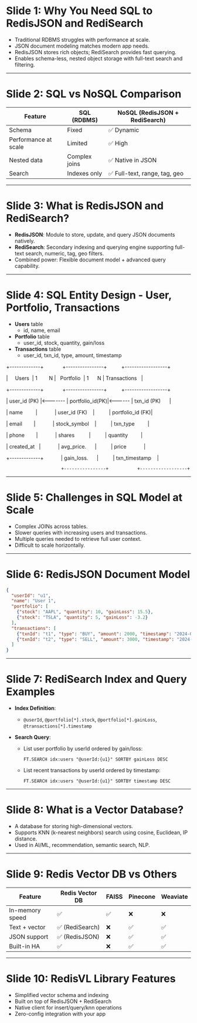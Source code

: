 # Slide 1: Why You Need SQL to RedisJSON and RediSearch

- Traditional RDBMS struggles with performance at scale.
- JSON document modeling matches modern app needs.
- RedisJSON stores rich objects; RediSearch provides fast querying.
- Enables schema-less, nested object storage with full-text search and filtering.

---

# Slide 2: SQL vs NoSQL Comparison

| Feature              | SQL (RDBMS)     | NoSQL (RedisJSON + RediSearch) |
|----------------------|----------------|-------------------------------|
| Schema               | Fixed          | ✅ Dynamic                       |
| Performance at scale | Limited        | ✅ High                          |
| Nested data          | Complex joins  | ✅ Native in JSON                |
| Search               | Indexes only   | ✅ Full-text, range, tag, geo    |

---

# Slide 3: What is RedisJSON and RediSearch?

- **RedisJSON**: Module to store, update, and query JSON documents natively.
- **RediSearch**: Secondary indexing and querying engine supporting full-text search, numeric, tag, geo filters.
- Combined power: Flexible document model + advanced query capability.

---

# Slide 4: SQL Entity Design - User, Portfolio, Transactions

- **Users** table
  - id, name, email
- **Portfolio** table
  - user_id, stock, quantity, gain/loss
- **Transactions** table
  - user_id, txn_id, type, amount, timestamp
    
+-------------+             +----------------+           +------------------+

|     Users    | 1        N |   Portfolio    | 1       N |   Transactions   | 

+-------------+             +----------------+           +------------------+ 

| user_id (PK) |<-------    | portfolio_id(PK)|<------   | txn_id (PK)      | 

| name         |            | user_id (FK)    |          | portfolio_id (FK)| 

| email        |            | stock_symbol    |          | txn_type         | 

| phone        |            | shares          |          | quantity         | 

| created_at   |            | avg_price.      |          | price            | 

+-------------+             | gain_loss.      |          | txn_timestamp    | 

						 +----------------+           +------------------+

---

# Slide 5: Challenges in SQL Model at Scale

- Complex JOINs across tables.
- Slower queries with increasing users and transactions.
- Multiple queries needed to retrieve full user context.
- Difficult to scale horizontally.

---

# Slide 6: RedisJSON Document Model

```json
{
  "userId": "u1",
  "name": "User 1",
  "portfolio": [
    {"stock": "AAPL", "quantity": 10, "gainLoss": 15.5},
    {"stock": "TSLA", "quantity": 5, "gainLoss": -3.2}
  ],
  "transactions": [
    {"txnId": "t1", "type": "BUY", "amount": 2000, "timestamp": "2024-01-01T10:00:00Z"},
    {"txnId": "t2", "type": "SELL", "amount": 3000, "timestamp": "2024-01-03T10:00:00Z"}
  ]
}
```

---

# Slide 7: RediSearch Index and Query Examples

- **Index Definition**:
  - `@userId`, `@portfolio[*].stock`, `@portfolio[*].gainLoss`, `@transactions[*].timestamp`

- **Search Query**:
  - List user portfolio by userId ordered by gain/loss:
    ```
    FT.SEARCH idx:users "@userId:{u1}" SORTBY gainLoss DESC
    ```

  - List recent transactions by userId ordered by timestamp:
    ```
    FT.SEARCH idx:users "@userId:{u1}" SORTBY timestamp DESC
    ```

---

# Slide 8: What is a Vector Database?

- A database for storing high-dimensional vectors.
- Supports KNN (k-nearest neighbors) search using cosine, Euclidean, IP distance.
- Used in AI/ML, recommendation, semantic search, NLP.

---

# Slide 9: Redis Vector DB vs Others

| Feature         | Redis Vector DB | FAISS | Pinecone | Weaviate |
|-----------------|-----------------|-------|----------|----------|
| In-memory speed | ✅              | ✅     | ❌        | ❌        |
| Text + vector   | ✅ (RediSearch) | ❌     | ✅        | ✅        |
| JSON support    | ✅ (RedisJSON)  | ❌     | ✅        | ✅        |
| Built-in HA     | ✅              | ❌     | ✅        | ✅        |

---

# Slide 10: RedisVL Library Features

- Simplified vector schema and indexing
- Built on top of RedisJSON + RediSearch
- Native client for insert/query/knn operations
- Zero-config integration with your app
